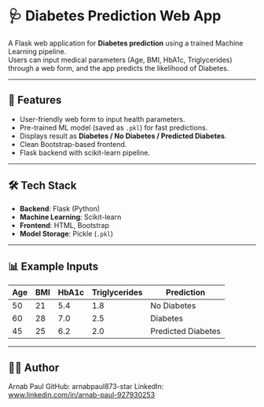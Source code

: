 # 🩺 Diabetes Prediction Web App

A Flask web application for **Diabetes prediction** using a trained Machine Learning pipeline.  
Users can input medical parameters (Age, BMI, HbA1c, Triglycerides) through a web form, and the app predicts the likelihood of Diabetes.  


---

## 🚀 Features
- User-friendly web form to input health parameters.  
- Pre-trained ML model (saved as `.pkl`) for fast predictions.  
- Displays result as **Diabetes / No Diabetes / Predicted Diabetes**.  
- Clean Bootstrap-based frontend.  
- Flask backend with scikit-learn pipeline.  

---

## 🛠️ Tech Stack
- **Backend**: Flask (Python)  
- **Machine Learning**: Scikit-learn  
- **Frontend**: HTML, Bootstrap  
- **Model Storage**: Pickle (`.pkl`)

---

## 📊 Example Inputs
| Age | BMI | HbA1c | Triglycerides | Prediction         |
| --- | --- | ----- | ------------- | ------------------ |
| 50  | 21  | 5.4   | 1.8           | No Diabetes        |
| 60  | 28  | 7.0   | 2.5           | Diabetes           |
| 45  | 25  | 6.2   | 2.0           | Predicted Diabetes |

---

## 👨‍💻 Author
Arnab Paul
GitHub: arnabpaul873-star
LinkedIn: www.linkedin.com/in/arnab-paul-927930253
